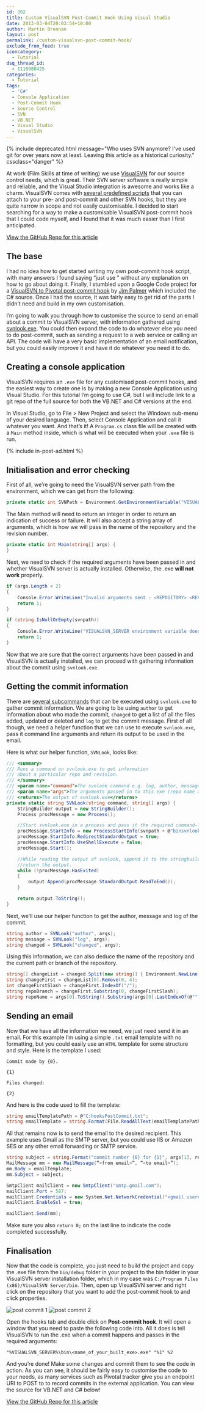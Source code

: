 ```yaml
---
id: 302
title: Custom VisualSVN Post-Commit Hook Using Visual Studio
date: 2013-03-04T20:03:54+10:00
author: Martin Brennan
layout: post
permalink: /custom-visualsvn-post-commit-hook/
exclude_from_feed: true
iconcategory:
  - Tutorial
dsq_thread_id:
  - 1116980425
categories:
  - Tutorial
tags:
  - 'C#'
  - Console Application
  - Post-Commit Hook
  - Source Control
  - SVN
  - VB.NET
  - Visual Studio
  - VisualSVN
---
```


{% include deprecated.html message="Who uses SVN anymore? I've used git for over years now at least. Leaving this article as a historical curiosity." cssclass="danger" %}

At work (Film Skills at time of writing) we use [VisualSVN](http://www.visualsvn.com/) for our source control needs, which is great. Their SVN server software is really simple and reliable, and the Visual Studio integration is awesome and works like a charm. VisualSVN comes with [several predefined scripts](http://www.visualsvn.com/support/topic/00018/) that you can attach to your pre- and post-commit and other SVN hooks, but they are quite narrow in scope and not easily customisable. I decided to start searching for a way to make a customisable VisualSVN post-commit hook that I could code myself, and I found that it was much easier than I first anticipated.

<!--more-->

[View the GitHub Repo for this article](https://github.com/Martin-Brennan/martin-brennan-code/tree/master/post-commit-hook)

## The base

I had no idea how to get started writing my own post-commit hook script, with many answers I found saying “just use <insert language here>” without any explanation on how to go about doing it. Finally, I stumbled upon a Google Code project for a [VisualSVN to Pivotal post-commit hook](https://code.google.com/p/visualsvn-to-pivotal-hook/0) by [Jim Palmer](http://www.overset.com/) which included the C# source. Once I had the source, it was fairly easy to get rid of the parts I didn’t need and build in my own customisation.

I’m going to walk you through how to customise the source to send an email about a commit to VisualSVN server, with information gathered using [svnlook.exe](http://svnbook.red-bean.com/en/1.7/svn.ref.svnlook.html). You could then expand the code to do whatever else you need to do post-commit, such as sending a request to a web service or calling an API. The code will have a very basic implementation of an email notification, but you could easily improve it and have it do whatever you need it to do.

## Creating a console application

VisualSVN requires an `.exe` file for any customised post-commit hooks, and the easiest way to create one is by making a new Console Application using Visual Studio. For this tutorial I’m going to use C#, but I will include link to a git repo of the full source for both the VB.NET and C# versions at the end.

In Visual Studio, go to File > New Project and select the Windows sub-menu of your desired language. Then, select Console Application and call it whatever you want. And that’s it! A `Program.cs` class file will be created with a `Main` method inside, which is what will be executed when your `.exe` file is run.

{% include in-post-ad.html %}

## Initialisation and error checking

First of all, we’re going to need the VisualSVN server path from the environment, which we can get from the following:

```csharp
private static int SVNPath = Environment.GetEnvironmentVariable("VISUALSVN_SERVER");
```

The Main method will need to return an integer in order to return an indication of success or failure. It will also accept a string array of arguments, which is how we will pass in the name of the repository and the revision number.

```csharp
private static int Main(string[] args) {
}
```  

Next, we need to check if the required arguments have been passed in and whether VisualSVN server is actually installed. Otherwise, the .exe **will not work** properly.

```csharp
if (args.Length < 2)
{
    Console.Error.WriteLine("Invalid arguments sent - <REPOSITORY> <REV> required");
    return 1;
}

if (string.IsNullOrEmpty(svnpath))
{
    Console.Error.WriteLine("VISUALSVN_SERVER environment variable does not exist. VisualSVN installed?");
    return 1;
}
```    

Now that we are sure that the correct arguments have been passed in and VisualSVN is actually installed, we can proceed with gathering information about the commit using `svnlook.exe`.

## Getting the commit information

There are [several subcommands](http://svnbook.red-bean.com/en/1.7/svn.ref.svnlook.c.author.html) that can be executed using `svnlook.exe` to gather commit information. We are going to be using `author` to get information about who made the commit, `changed` to get a list of all the files added, updated or deleted and `log` to get the commit message. First of all though, we need a helper function that we can use to execute `svnlook.exe`, pass it command line arguments and return its output to be used in the email.

Here is what our helper function, `SVNLook`, looks like:

```csharp
/// <summary>
/// Runs a command on svnlook.exe to get information
/// about a particular repo and revision.
/// </summary>
/// <param name="command">The svnlook command e.g. log, author, message.</param>
/// <param name="args">The arguments passed in to this exe (repo name and rev number).</param>
/// <returns>The output of svnlook.exe</returns>
private static string SVNLook(string command, string[] args) {
    StringBuilder output = new StringBuilder();
    Process procMessage = new Process();

    //Start svnlook.exe in a process and pass it the required command-line args.
    procMessage.StartInfo = new ProcessStartInfo(svnpath + @"binsvnlook.exe",  String.Format(@"{0} ""{1}"" -r ""{2}""", command, args[0], args[1]));
    procMessage.StartInfo.RedirectStandardOutput = true;
    procMessage.StartInfo.UseShellExecute = false;
    procMessage.Start();

    //While reading the output of svnlook, append it to the stringbuilder then
    //return the output.
    while (!procMessage.HasExited)
    {
        output.Append(procMessage.StandardOutput.ReadToEnd());
    }

    return output.ToString();
}
```

Next, we’ll use our helper function to get the author, message and log of the commit.

```csharp
string author = SVNLook("author", args);
string message = SVNLook("log", args);
string changed = SVNLook("changed", args);
```  

Using this information, we can also deduce the name of the repository and the current path or branch of the repository.

```csharp
string[] changeList = changed.Split(new string[] { Environment.NewLine }, StringSplitOptions.None);
string changeFirst = changeList[0].Remove(0, 4);
int changeFirstSlash = changeFirst.IndexOf("/");
string repoBranch = changeFirst.Substring(0, changeFirstSlash);
string repoName = args[0].ToString().Substring(args[0].LastIndexOf(@"") + 1 );
```

## Sending an email

Now that we have all the information we need, we just need send it in an email. For this example I’m using a simple `.txt` email template with no formatting, but you could easily use an `HTML` template for some structure and style. Here is the template I used:

```
Commit made by {0}.

{1}

Files changed:

{2}
```

And here is the code used to fill the template:

```csharp
string emailTemplatePath = @"C:hooksPostCommit.txt";
string emailTemplate = string.Format(File.ReadAllText(emailTemplatePath), author, message, changed);
```


All that remains now is to send the email to the desired recipient. This example uses Gmail as the SMTP server, but you could use IIS or Amazon SES or any other email forwarding or SMTP service.

```csharp
string subject = string.Format("commit number {0} for {1}", args[1], repoName);
MailMessage mm = new MailMessage(“<from email>”, “<to email>”);
mm.Body = emailTemplate;
mm.Subject = subject;

SmtpClient mailClient = new SmtpClient("smtp.gmail.com");
mailClient.Port = 587;
mailClient.Credentials = new System.Net.NetworkCredential("<gmail username>", "<gmail password>");
mailClient.EnableSsl = true;

mailClient.Send(mm);
```

Make sure you also `return 0;` on the last line to indicate the code completed successfully.

## Finalisation

Now that the code is complete, you just need to build the project and copy the .exe file from the `bin/debug` folder in your project to the bin folder in your VisualSVN server installation folder, which in my case was `C:/Program Files (x86)/VisualSVN Server/bin`. Then, open up VisualSVN server and right click on the repository that you want to add the post-commit hook to and click properties.

![post commit 1](/images/post-commit-1.png)
![post commit 2](/images/post-commit-2.png)

Open the hooks tab and double click on **Post-commit hook**. It will open a window that you need to paste the following code into. All it does is tell VisualSVN to run the .exe when a commit happens and passes in the required arguments:

```
"%VISUALSVN_SERVER%\bin\<name_of_your_built_exe>.exe" "%1" %2
```

And you’re done! Make some changes and commit them to see the code in action. As you can see, it should be fairly easy to customise the code to your needs, as many services such as Pivotal tracker give you an endpoint URI to POST to to record commits in the external application. You can view the source for VB.NET and C# below!

[View the GitHub Repo for this article](https://github.com/Martin-Brennan/martin-brennan-code/tree/master/post-commit-hook)
